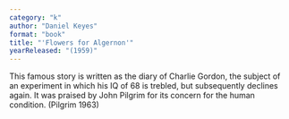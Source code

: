 ```yaml
---
category: "k"
author: "Daniel Keyes"
format: "book"
title: "'Flowers for Algernon'"
yearReleased: "(1959)"
---
```

This famous story is written as the diary of Charlie Gordon, the subject of an experiment in which his IQ of 68 is trebled, but subsequently declines again. It was praised by John Pilgrim for its concern for the human condition. (Pilgrim 1963)
 